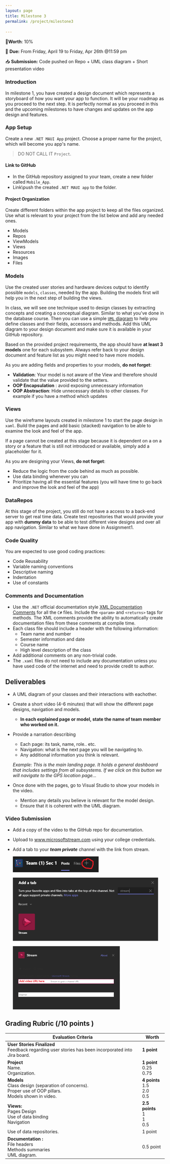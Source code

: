 ```yaml
---
layout: page
title: Milestone 3
permalink: /project/milestone3

---
```


📝**Worth**: 10%

📅 **Due:** From Friday, April 19 to Friday, Apr 26th @11:59 pm

📥 **Submission:** Code pushed on Repo + UML class diagram + Short presentation video



### Introduction

In milestone 1, you have created a design document which represents a storyboard of how you want your app to function. It will be your roadmap as you proceed to the next step. It is perfectly normal as you proceed in this and the upcoming milestones to have changes and updates on the app design and features.

### App Setup

Create a new `.NET MAUI App` project. Choose a proper name for the project, which will become you app's name. 

> DO NOT CALL IT `Project`. 

#### Link to GitHub

- In the GitHub repository assigned to your team, create a new folder called `Mobile_App`. 
- Link\push the created `.NET MAUI app` to the folder.

#### Project Organization

Create different folders within the app project to keep all the files organized. Use what is relevant to your project from the list below and add any needed ones. 

- Models
- Repos
- ViewModels
- Views
- Resources
- Images
- Files

### Models 

Use the created user stories and hardware devices output to identify possible `models`, `classes`, needed by the app. Building the models first will help you in the next step of building the views. 

In class, we will see one technique used to design classes by extracting concepts and creating a conceptual diagram. Similar to what you've done in the database course. Then you can use a simple [`UML` diagram](https://www.youtube.com/watch?v=6XrL5jXmTwM&ab_channel=LucidSoftware) to help you define classes and their fields, accessors and methods. Add this UML diagram to your design document and make sure it is available in your GitHub repository. 

Based on the provided project requirements, the app should have **at least 3 models** one for each subsystem. Always refer back to your design document and feature list as you might need to have more models. 

As you are adding fields and properties to your models, **do not forget**:

- **Validation**: Your model is not aware of the View and therefore should validate that the value provided to the setters.
- **OOP Encapsulation** : avoid exposing unnecessary information
- **OOP Abstraction**: Hide unnecessary details to other classes. For example if you have a method which updates 

### Views

Use the wireframe layouts created in milestone 1 to start the page design in `xaml`. Build the pages and add basic (stacked) navigation to be able to examine the look and feel of the app. 

If a page cannot be created at this stage because it is dependent on a on a story or a feature that is still not introduced or available, simply add a placeholder for it.

As you are designing your Views, **do not forget**: 

- Reduce the logic from the code behind as much as possible.
- Use data binding whenever you can
- Prioritize having all the essential features (you will have time to go back and improve the look and feel of the app)

### DataRepos

At this stage of the project, you still do not have a access to a back-end server to get real time data. Create test repositories that would provide your app with **dummy data** to be able to test different view designs and over all app navigation. Similar to what we have done in Assignment1.



### Code Quality

You are expected to use good coding practices:

- Code Reusability
- Variable naming conventions
- Descriptive naming
- Indentation
- Use of constants

### Comments and Documentation

- Use the `.NET` official documentation style [XML Documentation Comments](https://msdn.microsoft.com/en-us/library/b2s063f7.aspx) for all the `C#` files. Include the `<param>` and `<returns>` tags for methods. The XML comments provide the ability to automatically create documentation files from these comments at compile time. 
- Each class file should include a header with the following information:
  - Team name and number
  - Semester information and date
  - Course name
  - High level description of the class
- Add additional comments on any non-trivial code.
- The `.xaml` files do not need to include any documentation unless you have used code of the internet and need to provide credit to author.

## Deliverables

- A UML diagram of your classes and their interactions with eachother.

- Create a short video (4-6 minutes) that will show the different page designs, navigation and models.

  - **In each explained page or model, state the name of team member who worked on it.**

- Provide a narration describing

  - Each page: its task, name, role.. etc.
  - Navigation: what is the next page you will be navigating to. 
  - Any additional information you think is relevant. 

  *Example: This is the main landing page. It holds a general dashboard that includes settings from all subsystems. If we click on this button we will navigate to the GPS location page...* 

- Once done with the pages, go to Visual Studio to show your models in the video.

  - Mention any details you believe is relevant for the model design.
  - Ensure that it is coherent with the UML diagram. 

### Video Submission

- Add a copy of the video to the GitHub repo for documentation.

- Upload to www.microsoftstream.com using your college credentials.

- Add a tab to your ***team private*** channel with the link from stream.

  <img src="..\images\project_images\Milestone2.1.png" alt="Screen shot" height="50" class="inline-img"/><br>

  <img src="..\images\project_images\Milestone2.2.png" alt="Screen shot" height="200" class="inline-img"/><br>

  <img src="..\images\project_images\Milestone2.3.png" alt="Screen shot" height="200" class="inline-img"/>

## Grading Rubric (/10 points )

| Evaluation Criteria                                          | Worth                                   |
| ------------------------------------------------------------ | --------------------------------------- |
| **User Stories Finalized** <br>Feedback regarding user stories has been incorporated into Jira board. | **1 point**                             |
| **Project**<br>Name.&nbsp;&nbsp;&nbsp;&nbsp;&nbsp;&nbsp;&nbsp;&nbsp;&nbsp;&nbsp;&nbsp;&nbsp;<br>Organization. | **1 point** <br>0.25 <br>0.75           |
| **Models**<br/>Class design (separation of concerns).&nbsp;&nbsp;&nbsp;&nbsp;&nbsp;&nbsp;&nbsp;&nbsp;&nbsp;&nbsp;&nbsp;&nbsp;<br/>Proper use of OOP pillars.&nbsp;&nbsp;&nbsp;&nbsp;&nbsp;&nbsp;&nbsp;&nbsp;&nbsp;&nbsp;&nbsp;&nbsp;<br/>Models shown in video. | **4 points** <br/>1.5 <br/>2.0 <br/>0.5 |
| **Views:**<br/>Pages Design  <br/>Use of data binding <br/>Navigation | **2.5 points** <br/>1<br/>1<br/>0.5     |
| Use of data repositories.                                    | 1 point                                 |
| **Documentation :** <br/>File headers<br/> Methods summaries<br/> UML diagram. | 0.5 point                               |


